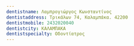 ```yaml
---
dentistname: Λαμπρογιώργος Κωνσταντίνος
dentistaddress: Τρικάλων 74, Καλαμπάκα. 42200
dentistmobile: 2432020040
dentistcity: ΚΑΛΑΜΠΑΚΑ
dentistspecialty: Οδοντίατρος
---
```


